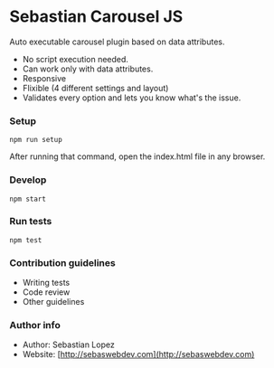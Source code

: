 # Sebastian Carousel JS #

Auto executable carousel plugin based on data attributes.
* No script execution needed.
* Can work only with data attributes.
* Responsive
* Flixible (4 different settings and layout)
* Validates every option and lets you know what's the issue.

### Setup ###

`npm run setup`

After running that command, open the index.html file in any browser.

### Develop ###

`npm start`

### Run tests ###

`npm test`


### Contribution guidelines ###

* Writing tests
* Code review
* Other guidelines

### Author info ###

* Author: Sebastian Lopez
* Website: [http://sebaswebdev.com](http://sebaswebdev.com)
